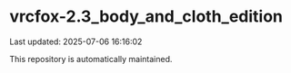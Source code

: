 # vrcfox-2.3_body_and_cloth_edition

Last updated: 2025-07-06 16:16:02

This repository is automatically maintained.

